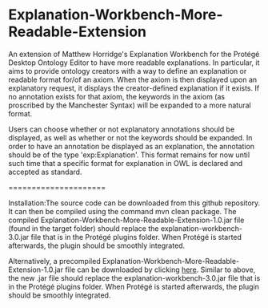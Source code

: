 Explanation-Workbench-More-Readable-Extension
=====================

An extension of Matthew Horridge's Explanation Workbench for the Protégé Desktop Ontology Editor to have more readable explanations. In particular, it aims to provide ontology creators with a way to define an explanation or readable format for/of an axiom. When the axiom is then displayed upon an explanatory request, it displays the creator-defined explanation if it exists. If no annotation exists for that axiom, the keywords in the axiom (as proscribed by the Manchester Syntax) will be expanded to a more natural format.

Users can choose whether or not explanatory annotations should be displayed, as well as whether or not the keywords should be expanded. In order to have an annotation be displayed as an explanation, the annotation should be of the type 'exp:Explanation'. This format remains for now until such time that a specific format for explanation in OWL is declared and accepted as standard.

=====================

Installation:The source code can be downloaded from this github repository. It can then be compiled using the command mvn clean package. The compiled Explanation-Workbench-More-Readable-Extension-1.0.jar file (found in the target folder) should replace the explanation-workbench-3.0.jar file that is in the Protégé plugins folder. When Protégé is started afterwards, the plugin should be smoothly integrated.

Alternatively, a precompiled Explanation-Workbench-More-Readable-Extension-1.0.jar file can be downloaded by clicking [here](https://github.com/Pietersielie/Explanation-Workbench-More-Readable-Extension/wiki/Downloads/jars/Explanation-Workbench-More-Readable-Extension-1.0.jar). Similar to above, the new .jar file should replace the explanation-workbench-3.0.jar file that is in the Protégé plugins folder. When Protégé is started afterwards, the plugin should be smoothly integrated.
